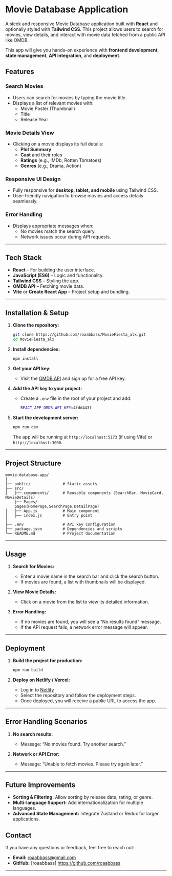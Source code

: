 

# Movie Database Application  
A sleek and responsive Movie Database application built with **React** and optionally styled with **Tailwind CSS**. This project allows users to search for movies, view details, and interact with movie data fetched from a public API like OMDB.  

This app will give you hands-on experience with **frontend development**, **state management**, **API integration**, and **deployment**.  



## Features  

### **Search Movies**  
- Users can search for movies by typing the movie title.  
- Displays a list of relevant movies with:  
  - Movie Poster (Thumbnail)  
  - Title  
  - Release Year  

### **Movie Details View**  
- Clicking on a movie displays its full details:  
  - **Plot Summary**  
  - **Cast** and their roles  
  - **Ratings** (e.g., IMDb, Rotten Tomatoes)  
  - **Genres** (e.g., Drama, Action)  

### **Responsive UI Design**  
- Fully responsive for **desktop, tablet, and mobile** using Tailwind CSS.  
- User-friendly navigation to browse movies and access details seamlessly.  

### **Error Handling**  
- Displays appropriate messages when:  
  - No movies match the search query.  
  - Network issues occur during API requests.  

---

## **Tech Stack**  

- **React** – For building the user interface.  
- **JavaScript (ES6)** – Logic and functionality.  
- **Tailwind CSS** – Styling the app.  
- **OMDB API** – Fetching movie data.  
- **Vite** or **Create React App** – Project setup and bundling.  

---

##  **Installation & Setup**  

1. **Clone the repository:**  
   ```bash
   git clone https://github.com/roaabbass/MovieFiesta_alx.git
   cd MovieFiesta_alx

   ```

2. **Install dependencies:**  
   ```bash
   npm install
   ```

3. **Get your API key:**  
   - Visit the [OMDB API](https://www.omdbapi.com/apikey.aspx) and sign up for a free API key.  

4. **Add the API key to your project:**  
   - Create a `.env` file in the root of your project and add:  
     ```bash
     REACT_APP_OMDB_API_KEY=4fdd443f
     ```

5. **Start the development server:**  
   ```bash
   npm run dev
   ```  
   The app will be running at `http://localhost:5173` (if using Vite) or `http://localhost:3000`.  

---

##  **Project Structure**  

```
movie-database-app/
│
├── public/              # Static assets
├── src/
│   ├── components/      # Reusable components (SearchBar, MovieCard, MovieDetails)
    ├── Pages/ 
    pages(HomePage,SearchPage,DetailPage)
│   ├── App.js           # Main component
│   ├── index.js         # Entry point
│
├── .env                 # API key configuration
├── package.json         # Dependencies and scripts
└── README.md            # Project documentation
```

---

##  **Usage**  

1. **Search for Movies:**  
   - Enter a movie name in the search bar and click the search button.  
   - If movies are found, a list with thumbnails will be displayed.  

2. **View Movie Details:**  
   - Click on a movie from the list to view its detailed information.  

3. **Error Handling:**  
   - If no movies are found, you will see a “No results found” message.  
   - If the API request fails, a network error message will appear.  

  

---

##  **Deployment**  

1. **Build the project for production:**  
   ```bash
   npm run build
   ```

2. **Deploy on Netlify / Vercel:**  
   - Log in to [Netlify](https://www.netlify.com/)   
   - Select the repository and follow the deployment steps.  
   - Once deployed, you will receive a public URL to access the app.  

---

##  **Error Handling Scenarios**  

1. **No search results:**  
   - Message: “No movies found. Try another search.”  

2. **Network or API Error:**  
   - Message: “Unable to fetch movies. Please try again later.”  

---

##  **Future Improvements**  

- **Sorting & Filtering:** Allow sorting by release date, rating, or genre.  
- **Multi-language Support:** Add internationalization for multiple languages.  
- **Advanced State Management:** Integrate Zustand or Redux for larger applications.  


##  **Contact**  

If you have any questions or feedback, feel free to reach out:  
- **Email:** roaabbass@gmail.com 
- **GitHub:** [roaabbass]
https://github.com/roaabbass
---

